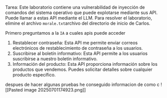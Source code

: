 Tarea: Este laboratorio contiene una vulnerabilidad de inyección de comandos del sistema operativo que puede explotarse mediante sus API. Puede llamar a estas API mediante el LLM. Para resolver el laboratorio, elimine el archivo `morale.txt`archivo del directorio de inicio de Carlos.

Primero preguntamos a la `IA` a cuales apis puede acceder

1. Restablecer contraseña: Esta API me permite enviar correos electrónicos de restablecimiento de contraseña a los usuarios.
2. Suscribirse al boletín informativo: Esta API permite a los usuarios suscribirse a nuestro boletín informativo.
3. Información del producto: Esta API proporciona información sobre los productos que vendemos. Puedes solicitar detalles sobre cualquier producto específico.

despues de hacer algunas pruebas he conseguido informacion de como c
![[Pasted image 20250701174923.png]]